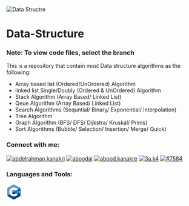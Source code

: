 ![Data Structre](https://github.com/Abdelrahman-Kanakri/Data-Structure/assets/99169170/c28949de-fc97-49b4-97dc-67261975c258)
# Data-Structure
### Note: To view code files, select the branch

This is a repository that contain most Data structure algorithms as the following:
* Array based list (Ordered/UnOrdered) Algorithm
* linked list Single/Doubly (Ordered & UnOrdered) Algorithm
* Stack Algorithm (Array Based/ Linked List)
* Qeue Algorithm (Array Based/ Linked List)
* Search Algorithms (Sequntial/ Binary/ Exponential/ Interpolation)
* Tree Algorithm
* Graph Algorithm (BFS/ DFS/ Dijkstra/ Kruskal/ Prims)
* Sort Algorithms (Bubble/ Selection/ Insertion/ Merge/ Quick)


<h3 align="left">Connect with me:</h3>
<p align="left">
<a href="https://linkedin.com/in/abdelrahman-kanakri-909654247/" target="blank"><img align="center" src="https://raw.githubusercontent.com/rahuldkjain/github-profile-readme-generator/master/src/images/icons/Social/linked-in-alt.svg" alt="abdelrahman kanakri" height="30" width="40" /></a>
<a href="https://kaggle.com/aboodai" target="blank"><img align="center" src="https://raw.githubusercontent.com/rahuldkjain/github-profile-readme-generator/master/src/images/icons/Social/kaggle.svg" alt="aboodai" height="30" width="40" /></a>
<a href="https://fb.com/abood.kanakre" target="blank"><img align="center" src="https://raw.githubusercontent.com/rahuldkjain/github-profile-readme-generator/master/src/images/icons/Social/facebook.svg" alt="abood.kanakre" height="30" width="40" /></a>
<a href="https://instagram.com/3a.k4" target="blank"><img align="center" src="https://raw.githubusercontent.com/rahuldkjain/github-profile-readme-generator/master/src/images/icons/Social/instagram.svg" alt="3a.k4" height="30" width="40" /></a>
<a href="https://discord.gg/#7584" target="blank"><img align="center" src="https://raw.githubusercontent.com/rahuldkjain/github-profile-readme-generator/master/src/images/icons/Social/discord.svg" alt="#7584" height="30" width="40" /></a>
</p>

<h3 align="left">Languages and Tools:</h3>
<p align="left"> <a href="https://www.w3schools.com/cpp/" target="_blank" rel="noreferrer"> <img src="https://raw.githubusercontent.com/devicons/devicon/master/icons/cplusplus/cplusplus-original.svg" alt="cplusplus" width="40" height="40"/> </a> </p>
